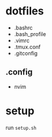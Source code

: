 # dotfiles

- .bashrc
- .bash_profile
- .vimrc
- .tmux.conf
- .gitconfig

## .config

- nvim

# setup

run `setup.sh`
